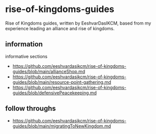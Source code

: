 # rise-of-kingdoms-guides
Rise of Kingdoms guides, written by EeshvarDasIKCM, based from my experience leading an alliance and rise of kingdoms.
## information
informative sections
- https://github.com/eeshvardasikcm/rise-of-kingdoms-guides/blob/main/allianceShop.md
- https://github.com/eeshvardasikcm/rise-of-kingdoms-guides/blob/main/resource-point-gathering.md
- https://github.com/eeshvardasikcm/rise-of-kingdoms-guides/blob/defensivePeacekeeping.md
## follow throughs
- https://github.com/eeshvardasikcm/rise-of-kingdoms-guides/blob/main/migratingToNewKingdom.md
